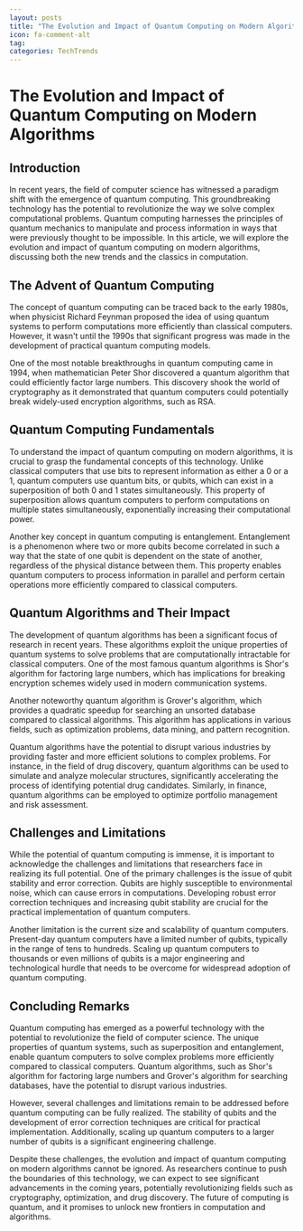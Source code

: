 ```yaml
---
layout: posts
title: "The Evolution and Impact of Quantum Computing on Modern Algorithms"
icon: fa-comment-alt
tag:      
categories: TechTrends
---
```



# The Evolution and Impact of Quantum Computing on Modern Algorithms

## Introduction

In recent years, the field of computer science has witnessed a paradigm shift with the emergence of quantum computing. This groundbreaking technology has the potential to revolutionize the way we solve complex computational problems. Quantum computing harnesses the principles of quantum mechanics to manipulate and process information in ways that were previously thought to be impossible. In this article, we will explore the evolution and impact of quantum computing on modern algorithms, discussing both the new trends and the classics in computation.

## The Advent of Quantum Computing

The concept of quantum computing can be traced back to the early 1980s, when physicist Richard Feynman proposed the idea of using quantum systems to perform computations more efficiently than classical computers. However, it wasn't until the 1990s that significant progress was made in the development of practical quantum computing models.

One of the most notable breakthroughs in quantum computing came in 1994, when mathematician Peter Shor discovered a quantum algorithm that could efficiently factor large numbers. This discovery shook the world of cryptography as it demonstrated that quantum computers could potentially break widely-used encryption algorithms, such as RSA.

## Quantum Computing Fundamentals

To understand the impact of quantum computing on modern algorithms, it is crucial to grasp the fundamental concepts of this technology. Unlike classical computers that use bits to represent information as either a 0 or a 1, quantum computers use quantum bits, or qubits, which can exist in a superposition of both 0 and 1 states simultaneously. This property of superposition allows quantum computers to perform computations on multiple states simultaneously, exponentially increasing their computational power.

Another key concept in quantum computing is entanglement. Entanglement is a phenomenon where two or more qubits become correlated in such a way that the state of one qubit is dependent on the state of another, regardless of the physical distance between them. This property enables quantum computers to process information in parallel and perform certain operations more efficiently compared to classical computers.

## Quantum Algorithms and Their Impact

The development of quantum algorithms has been a significant focus of research in recent years. These algorithms exploit the unique properties of quantum systems to solve problems that are computationally intractable for classical computers. One of the most famous quantum algorithms is Shor's algorithm for factoring large numbers, which has implications for breaking encryption schemes widely used in modern communication systems.

Another noteworthy quantum algorithm is Grover's algorithm, which provides a quadratic speedup for searching an unsorted database compared to classical algorithms. This algorithm has applications in various fields, such as optimization problems, data mining, and pattern recognition.

Quantum algorithms have the potential to disrupt various industries by providing faster and more efficient solutions to complex problems. For instance, in the field of drug discovery, quantum algorithms can be used to simulate and analyze molecular structures, significantly accelerating the process of identifying potential drug candidates. Similarly, in finance, quantum algorithms can be employed to optimize portfolio management and risk assessment.

## Challenges and Limitations

While the potential of quantum computing is immense, it is important to acknowledge the challenges and limitations that researchers face in realizing its full potential. One of the primary challenges is the issue of qubit stability and error correction. Qubits are highly susceptible to environmental noise, which can cause errors in computations. Developing robust error correction techniques and increasing qubit stability are crucial for the practical implementation of quantum computers.

Another limitation is the current size and scalability of quantum computers. Present-day quantum computers have a limited number of qubits, typically in the range of tens to hundreds. Scaling up quantum computers to thousands or even millions of qubits is a major engineering and technological hurdle that needs to be overcome for widespread adoption of quantum computing.

## Concluding Remarks

Quantum computing has emerged as a powerful technology with the potential to revolutionize the field of computer science. The unique properties of quantum systems, such as superposition and entanglement, enable quantum computers to solve complex problems more efficiently compared to classical computers. Quantum algorithms, such as Shor's algorithm for factoring large numbers and Grover's algorithm for searching databases, have the potential to disrupt various industries.

However, several challenges and limitations remain to be addressed before quantum computing can be fully realized. The stability of qubits and the development of error correction techniques are critical for practical implementation. Additionally, scaling up quantum computers to a larger number of qubits is a significant engineering challenge.

Despite these challenges, the evolution and impact of quantum computing on modern algorithms cannot be ignored. As researchers continue to push the boundaries of this technology, we can expect to see significant advancements in the coming years, potentially revolutionizing fields such as cryptography, optimization, and drug discovery. The future of computing is quantum, and it promises to unlock new frontiers in computation and algorithms.